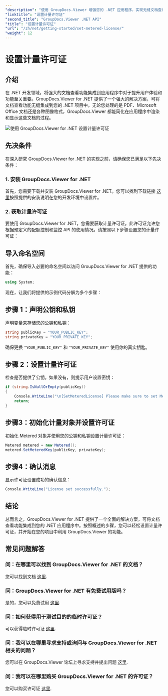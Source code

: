 ```yaml
---
"description": "使用 GroupDocs.Viewer 增强您的 .NET 应用程序，实现无缝文档查看。轻松将文档渲染功能集成到您的项目中。"
"linktitle": "设置计量许可证"
"second_title": "GroupDocs.Viewer .NET API"
"title": "设置计量许可证"
"url": "/zh/net/getting-started/set-metered-license/"
"weight": 12
---
```


# 设置计量许可证

## 介绍
在 .NET 开发领域，将强大的文档查看功能集成到应用程序中对于提升用户体验和功能至关重要。GroupDocs.Viewer for .NET 提供了一个强大的解决方案，可将文档查看功能无缝集成到您的 .NET 项目中。无论您处理的是 PDF、Microsoft Office 文档还是各种图像格式，GroupDocs.Viewer 都能简化在应用程序中渲染和显示这些文档的过程。

![使用 GroupDocs.Viewer for .NET 设置计量许可证](/viewer/getting-started/set-metered-license.png)

## 先决条件
在深入研究 GroupDocs.Viewer for .NET 的实现之前，请确保您已满足以下先决条件：
### 1. 安装 GroupDocs.Viewer for .NET
首先，您需要下载并安装 GroupDocs.Viewer for .NET。您可以找到下载链接 [这里](https://releases.groupdocs.com/viewer/net/)按照提供的安装说明在您的开发环境中设置库。
### 2. 获取计量许可证
要使用 GroupDocs.Viewer for .NET，您需要获取计量许可证。此许可证允许您根据预定义的配额控制和监控 API 的使用情况。请按照以下步骤设置您的计量许可证：

## 导入命名空间
首先，确保导入必要的命名空间以访问 GroupDocs.Viewer for .NET 提供的功能：
```csharp
using System;
```

现在，让我们将提供的示例代码分解为多个步骤：
## 步骤 1：声明公钥和私钥
声明变量来存储您的公钥和私钥：
```csharp
string publicKey = "YOUR_PUBLIC_KEY";
string privateKey = "YOUR_PRIVATE_KEY";
```
确保更换 `"YOUR_PUBLIC_KEY"` 和 `"YOUR_PRIVATE_KEY"` 使用你的真实钥匙。
## 步骤 2：设置计量许可证
检查是否提供了公钥。如果没有，则提示用户设置密钥：
```csharp
if (string.IsNullOrEmpty(publicKey))
{
    Console.WriteLine("\n[SetMeteredLicense] Please make sure to set Metered keys. Learn more at https://purchase.groupdocs.com/faqs/licensing/metered。");
    return;
}
```
## 步骤3：初始化计量对象并设置许可证
初始化 Metered 对象并使用您的公钥和私钥设置计量许可证：
```csharp
Metered metered = new Metered();
metered.SetMeteredKey(publicKey, privateKey);
```
## 步骤4：确认消息
显示许可证设置成功的确认信息：
```csharp
Console.WriteLine("License set successfully.");
```

## 结论
总而言之，GroupDocs.Viewer for .NET 提供了一个全面的解决方案，可将文档查看功能集成到您的 .NET 应用程序中。按照概述的步骤，您可以轻松设置计量许可证，并开始在您的项目中利用 GroupDocs.Viewer 的功能。
## 常见问题解答
### 问：在哪里可以找到 GroupDocs.Viewer for .NET 的文档？
您可以找到文档 [这里](https://tutorials。groupdocs.com/viewer/net/).
### 问：GroupDocs.Viewer for .NET 有免费试用版吗？
是的，您可以免费试用 [这里](https://releases。groupdocs.com/).
### 问：如何获得用于测试目的的临时许可证？
可以获得临时许可证 [这里](https://purchase。groupdocs.com/temporary-license/).
### 问：我可以在哪里寻求支持或询问与 GroupDocs.Viewer for .NET 相关的问题？
您可以在 GroupDocs.Viewer 论坛上寻求支持并提出问题 [这里](https://forum。groupdocs.com/c/viewer/9).
### 问：我可以在哪里购买 GroupDocs.Viewer for .NET 的许可证？
您可以购买许可证 [这里](https://purchase。groupdocs.com/buy).